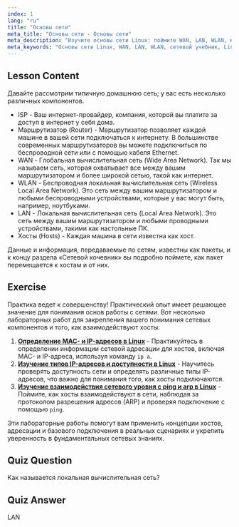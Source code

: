 ```yaml
---
index: 1
lang: "ru"
title: "Основы сети"
meta_title: "Основы сети - Основы сети"
meta_description: "Изучите основы сети Linux: поймите WAN, LAN, WLAN, маршрутизаторы и хосты. Начните свой путь в сетевых технологиях с этого руководства для начинающих!"
meta_keywords: "Основы сети Linux, WAN, LAN, WLAN, сетевой учебник, Linux для начинающих, руководство по сетям, концепции Linux"
---
```


## Lesson Content

Давайте рассмотрим типичную домашнюю сеть; у вас есть несколько различных компонентов.

- ISP - Ваш интернет-провайдер, компания, которой вы платите за доступ в интернет у себя дома.
- Маршрутизатор (Router) - Маршрутизатор позволяет каждой машине в вашей сети подключаться к интернету. В большинстве современных маршрутизаторов вы можете подключиться по беспроводной сети или с помощью кабеля Ethernet.
- WAN - Глобальная вычислительная сеть (Wide Area Network). Так мы называем сеть, которая охватывает все между вашим маршрутизатором и более широкой сетью, такой как интернет.
- WLAN - Беспроводная локальная вычислительная сеть (Wireless Local Area Network). Это сеть между вашим маршрутизатором и любыми беспроводными устройствами, которые у вас могут быть, например, ноутбуками.
- LAN - Локальная вычислительная сеть (Local Area Network). Это сеть между вашим маршрутизатором и любыми проводными устройствами, такими как настольные ПК.
- Хосты (Hosts) - Каждая машина в сети известна как хост.

Данные и информация, передаваемые по сетям, известны как пакеты, и к концу раздела «Сетевой кочевник» вы подробно поймете, как пакет перемещается к хостам и от них.

## Exercise

Практика ведет к совершенству! Практический опыт имеет решающее значение для понимания основ работы с сетями. Вот несколько лабораторных работ для закрепления вашего понимания сетевых компонентов и того, как взаимодействуют хосты:

1. **[Определение MAC- и IP-адресов в Linux](https://labex.io/ru/labs/linux-identify-mac-and-ip-addresses-in-linux-592731)** - Практикуйтесь в определении информации сетевой адресации для хостов, включая MAC- и IP-адреса, используя команду `ip a`.
2. **[Изучение типов IP-адресов и доступности в Linux](https://labex.io/ru/labs/linux-explore-ip-address-types-and-reachability-in-linux-592780)** - Научитесь проверять доступность сети и определять различные типы IP-адресов, что важно для понимания того, как хосты подключаются.
3. **[Изучение взаимодействия сетевого уровня с ping и arp в Linux](https://labex.io/ru/labs/linux-explore-network-layer-interaction-with-ping-and-arp-in-linux-592746)** - Поймите, как хосты взаимодействуют в сети, наблюдая за протоколом разрешения адресов (ARP) и проверяя подключение с помощью `ping`.

Эти лабораторные работы помогут вам применить концепции хостов, адресации и базового подключения в реальных сценариях и укрепить уверенность в фундаментальных сетевых знаниях.

## Quiz Question

Как называется локальная вычислительная сеть?

## Quiz Answer

LAN
